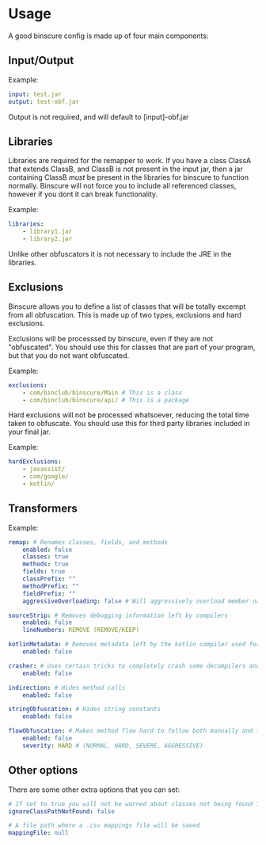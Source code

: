 # Usage
A good binscure config is made up of four main components:

## Input/Output
Example:
```Yaml
input: test.jar
output: test-obf.jar
```
Output is not required, and will default to [input]-obf.jar

## Libraries
Libraries are required for the remapper to work. If you have a class ClassA that extends ClassB, and ClassB is not 
present in the input jar, then a jar containing ClassB *must* be present in the libraries for binscure to function
normally. Binscure will not force you to include all referenced classes, however if you dont it can break
functionality.

Example:
```Yaml
libraries:
    - library1.jar
    - library2.jar
```

Unlike other obfuscators it is not necessary to include the JRE in the libraries.

## Exclusions
Binscure allows you to define a list of classes that will be totally excempt from all obfuscation.
This is made up of two types, exclusions and hard exclusions. 

Exclusions will be processsed by binscure, even if they are not "obfuscated". You should use this for classes
that are part of your program, but that you do not want obfuscated.

Example:
```Yaml
exclusions:
    - com/binclub/binscure/Main # This is a class
    - com/binclub/binscure/api/ # This is a package
```

Hard exclusions will not be processed whatsoever, reducing the total time taken to obfuscate. You should use this
for third party libraries included in your final jar.

Example:
```Yaml
hardExclusions:
    - javassist/
    - com/google/
    - kotlin/
```

## Transformers
Example:
```Yaml
remap: # Renames classes, fields, and methods
    enabled: false
    classes: true
    methods: true
    fields: true
    classPrefix: ""
    methodPrefix: ""
    fieldPrefix: ""
    aggressiveOverloading: false # Will aggressively overload member names with different descriptions

sourceStrip: # Removes debugging information left by compilers
    enabled: false
    lineNumbers: REMOVE (REMOVE/KEEP)

kotlinMetadata: # Removes metadata left by the kotlin compiler used for kotlinx-reflection
    enabled: false

crasher: # Uses certain tricks to completely crash some decompilers and disassemblers
    enabled: false

indirection: # Hides method calls
    enabled: false

stringObfuscation: # Hides string constants
    enabled: false

flowObfuscation: # Makes method flow hard to follow both manually and through control flow graphs
    enabled: false
    severity: HARD # (NORMAL, HARD, SEVERE, AGGRESSIVE)
```

## Other options
There are some other extra options that you can set:
```Yaml
# If set to true you will not be warned about classes not being found in the libraries
ignoreClassPathNotFound: false

# A file path where a .csv mappings file will be saved
mappingFile: null
```
